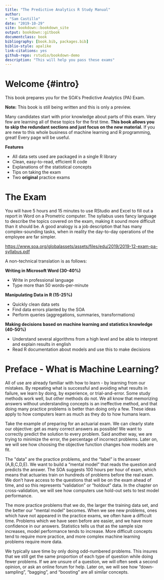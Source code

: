 ```yaml
--- 
title: "The Predictive Analytics R Study Manual"
author: 
- "Sam Castillo"
date: "2019-10-29"
site: bookdown::bookdown_site
output: bookdown::gitbook
documentclass: book
bibliography: [book.bib, packages.bib]
biblio-style: apalike
link-citations: yes
github-repo: rstudio/bookdown-demo
description: "This will help you pass these exams"
---
```

# Welcome {#intro}

This book prepares you for the SOA's Predictive Analytics (PA) Exam.  

**Note:** This book is still being written and this is only a preview.

Many candidates start with prior knowledge about parts of this exam.  Very few are learning all of these topics for the first time. **This book allows you to skip the redundant sections and just focus on the new material.**  If you are new to this whole business of machine learning and R programming, great!  Every page will be useful.  

**Features**

- All data sets used are packaged in a single R library
- Clean, easy-to-read, efficient R code
- Explanations of the statistical concepts
- Tips on taking the exam
- Two **original** practice exams

# The Exam

You will have 5 hours and 15 minutes to use RStudio and Excel to fill out a report in Word on a Prometric computer.  The syllabus uses fancy language to describe the topics covered on the exam, making it sound more difficult than it should be.  A good analogy is a job description that has many complex-sounding tasks, when in reality the day-to-day operations of the employee are far simpler.

https://www.soa.org/globalassets/assets/files/edu/2019/2019-12-exam-pa-syllabus.pdf

A non-technical translation is as follows:

**Writing in Microsoft Word (30-40%)**

- Write in professional language
- Type more than 50 words-per-minute

**Manipulating Data in R (15-25%)**

- Quickly clean data sets
- Find data errors planted by the SOA
- Perform queries (aggregations, summaries, transformations)

**Making decisions based on machine learning and statistics knowledge (40-50%)**

- Understand several algorithms from a high level and be able to interpret and explain results in english
- Read R documentation about models and use this to make decisions

# Preface - What is Machine Learning?

All of use are already familiar with how to learn - by learning from our mistakes.  By repeating what is successful and avoiding what results in failure, we learn by doing, by experience, or trial-and-error.  Some study methods work well, but other methods do not.  We all know that memorizing answers without understanding concepts is an ineffective method, and that doing many practice problems is better than doing only a few.  These ideas apply to how computers learn as much as they do to how humans learn.

Take the example of preparing for an actuarial exam.  We can clearly state our objective: get as many correct answers as possible! We want to correctly predict the solution to every problem.  Said another way, we are trying to minimize the error, the percentage of incorrect problems.  Later on, we will see how choosing the objective function changes how models are fit.

The "data" are the practice problems, and the “label” is the answer (A,B,C,D,E).  We want to build a “mental model” that reads the question and predicts the answer.  The SOA suggests 100 hours per hour of exam, which means that actuaries train on hundreds of problems before the real exam.  We don’t have access to the questions that will be on the exam ahead of time, and so this represents “validation” or “holdout” data.  In the chapter on cross-validation, we will see how computers use hold-out sets to test model performance.

The more practice problems that we do, the larger the training data set, and the better our "mental model" becomes.  When we see new problems, ones which have not appeared in the practice exams, we often have a difficult time.  Problems which we have seen before are easier, and we have more confidence in our answers.  Statistics tells us that as the sample size increases, model performance tends to increase.  More difficult concepts tend to require more practice, and more complex machine learning problems require more data.

We typically save time by only doing odd-numbered problems.  This insures that we still get the same proportion of each type of question while doing fewer problems.  If we are unsure of a question, we will often seek a second opinion, or ask an online forum for help.  Later on, we will see how “down-sampling”, “bagging”, and “boosting” are all similar concepts.
